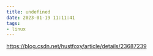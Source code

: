 ```yaml
---
title: undefined
date: 2023-01-19 11:11:41
tags:
- linux
---
```


https://blog.csdn.net/hustfoxy/article/details/23687239

